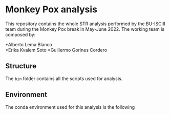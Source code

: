 # Monkey Pox analysis
This repository contains the whole STR analysis performed by the BU-ISCIII team during the Monkey Pox break in May-June 2022. The working team is composed by:

*Alberto Lema Blanco    
*Erika Kvalem Soto
*Guillermo Gorines Cordero

## Structure
The `bin` folder contains all the scripts used for analysis.


## Environment

The conda environment used for this analysis is the following
